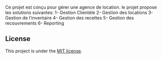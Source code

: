 Ce projet est conçu pour gérer une agence de location.
le projet propose les solutions suivantes:
    1- Gestion Clientèle
    2- Gestion des locations
    3- Gestion de l'inventaire
    4- Gestion des recettes
    5- Gestion des recouvrements
    6- Reporting
## License

This project is under the [MIT license](https://opensource.org/licenses/MIT).
